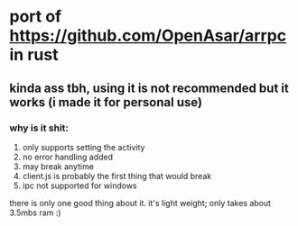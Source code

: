 # port of https://github.com/OpenAsar/arrpc in rust

## kinda ass tbh, using it is not recommended but it works (i made it for personal use)

### why is it shit:
1. only supports setting the activity
2. no error handling added
3. may break anytime
4. client.js is probably the first thing that would break
5. ipc not supported for windows


there is only one good thing about it. it's light weight; only takes about 3.5mbs ram :)
